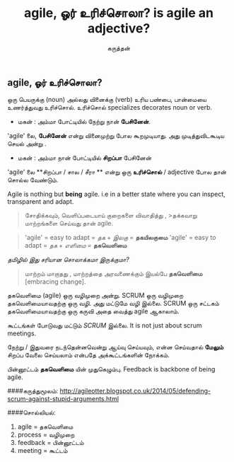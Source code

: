﻿---
title: agile, ஓர் உரிச்சொலா?  is agile an adjective?
layout: article 
author: கருத்தன்
Search:  
categories: agile
modified: 2015-04-28
---
agile, ஓர் உரிச்சொலா?
----------------------------------
ஒரு பெயருக்கு (noun) அல்லது வினைக்கு (verb) உரிய பண்பை, பான்மையை உணர்த்துவது உரிச்சொல்.  உரிச்சொல் specializes decorates noun  or  verb.

* மகன் : அம்மா போட்டியில்  நேற்று  நான்  **பேசினேன்**.

'agile' லை, **பேசினேன்**  என்று வினைமுற்று போல கூறமுடியாது. அது முடித்துவிடகூடிய செயல் அன்று .

* மகன் : அம்மா நான்  போட்டியில்  **சிறப்பா** பேசினேன் 

'agile' லை  **சிறப்பா / சால / சீரா **  என்று  ஒரு  **உரிச்சொல்** / adjective போல தான் சொல்ல வேண்டும். 

Agile is nothing but **being** agile. i.e in a better state where you can  inspect, transparent and adapt.

>சோதிக்கவும், வெளிப்படையாய் குறைகளை விவாதித்து , >தக்கவாறு மாற்றங்களை செய்வது தான் agile.

>'agile'  = easy to adapt = *தக*  + *இலகு*       =  **தகயிலகுமை** 
>'agile'  = easy to adapt = *தக*  + *எளிமை*   =  **தகவெளிமை** 

*தமிழில் இது சரியான சொலாக்கமா இருக்குமா?*

> மாற்றம் மாறாதது , 
> மாற்றத்தை அரவணைக்கும் இயல்பே **தகவெளிமை** [embracing change]. 

தகவெளிமை (agile) ஒரு வழிமுறை அன்று.  SCRUM ஒரு வழிமுறை தகவெளிமையாவதற்கு ஒரு வழி. அது மட்டுமே வழி இல்லை. SCRUM ஒரு சட்டகம் தகவெளிமையாவதற்கு ஒரு கருவி அதை வைத்து agile ஆகாலாம். 

கூட்டங்கள் போடுவது மட்டும் *SCRUM* இல்லை.  It is not just about scrum meetings.

நேற்று / இதுவரை  நடந்தென்னவென்று ஆய்வு செய்யவும், என்ன செய்வதால்
**மேலும்** சிறப்ப வேலை செய்யலாம் என்பதே அக்கூட்டங்களின் நோக்கம்.

பின்னூட்டம்  **தகவெளிமை** யின் முதுகெழும்பு.
Feedback is backbone of being agile. 

####கருத்துமூலம்:
http://agileotter.blogspot.co.uk/2014/05/defending-scrum-against-stupid-arguments.html 

####சொல்லியல்:
1. agile = தகவெளிமை 
2. process = வழிமுறை
3. feedback = பின்னூட்டம்  
4. meeting = கூட்டம் 